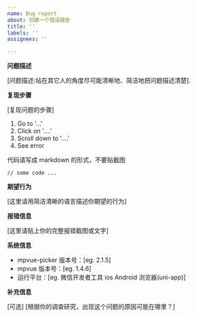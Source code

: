 ```yaml
---
name: Bug report
about: 创建一个错误报告
title: ''
labels: ''
assignees: ''

---
```


**问题描述**

[问题描述:站在其它人的角度尽可能清晰地、简洁地把问题描述清楚].

**复现步骤**

[复现问题的步骤]

1. Go to '...'
2. Click on '....'
3. Scroll down to '....'
4. See error

代码请写成 markdown 的形式，不要贴截图

``` vue
// some code ...
```

**期望行为**

[这里请用简洁清晰的语言描述你期望的行为]

**报错信息**

[这里请贴上你的完整报错截图或文字]

**系统信息**
  * mpvue-picker 版本号：[eg. 2.1.5]
  * mpvue 版本号：[eg. 1.4.6]
  * 运行平台：[eg. 微信开发者工具 ios Android 浏览器(uni-app)]


**补充信息**

[可选]
[根据你的调查研究，出现这个问题的原因可能在哪里？]
